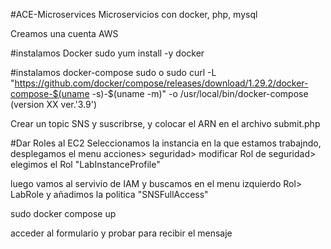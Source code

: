 





#ACE-Microservices
Microservicios con docker, php, mysql

 Creamos una cuenta AWS

 #instalamos Docker 
 sudo yum install -y docker 
 
 #instalamos docker-compose
 sudo o	sudo curl -L "https://github.com/docker/compose/releases/download/1.29.2/docker-compose-$(uname -s)-$(uname -m)" -o /usr/local/bin/docker-compose  (version XX ver.'3.9')

 Crear un topic SNS y suscribrse, y colocar el ARN en el archivo submit.php

 #Dar Roles al EC2
 Seleccionamos la instancia en la que estamos trabajndo, desplegamos el menu acciones> seguridad> modificar Rol de seguridad> elegimos el Rol "LabInstanceProfile"
 
luego vamos al servivio de IAM y buscamos en el menu izquierdo Rol> LabRole y añadimos la politica "SNSFullAccess"

 sudo docker compose up 

 acceder al formulario y probar para recibir el mensaje 
